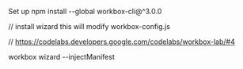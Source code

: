 Set up
npm install --global workbox-cli@^3.0.0

// install wizard this will modify workbox-config.js

// https://codelabs.developers.google.com/codelabs/workbox-lab/#4

workbox wizard --injectManifest

